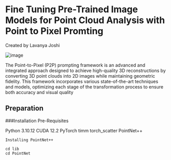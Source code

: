# Fine Tuning Pre-Trained Image Models for Point Cloud Analysis with Point to Pixel Promting

Created by Lavanya Joshi
 
![image](https://github.com/Artificial-Linguistic/P2P/assets/79073015/7f799a16-2c28-499b-a4e0-b29dae5c9b4a)

The Point-to-Pixel (P2P) prompting framework is an advanced and integrated approach designed to achieve high-quality 3D reconstructions by converting 3D point clouds into 2D images while maintaining geometric fidelity. This framework incorporates various state-of-the-art techniques and models, optimizing each stage of the transformation process to ensure both accuracy and visual quality

## Preparation

###Installation Pre-Requisites

Python 3.10.12
CUDA 12.2
PyTorch
timm 
torch_scatter
PointNet++

```
Installing PointNet++

cd lib
cd PointNet



